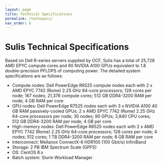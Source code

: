 ```yaml
---
layout: page
title: Technical Specifications
permalink: /techspecs/
nav_order: 6
---
```


# Sulis Technical Specifications

Based on Dell R-series servers supplied by OCF, Sulis has a total of 25,728 AMD EPYC compute cores and 90 NVIDIA A100 GPUs equivalent to 1.8 double-precision PFLOPS of computing power. The detailed system specifications are as follows:

* Compute nodes: Dell PowerEdge R6525 compute nodes each with 2 x AMD EPYC 7742 (Rome) 2.25 GHz 64-core processors; 128 cores per node; 167 nodes; 21,376 compute cores; 512 GB DDR4-3200 RAM per node; 4 GB RAM per core
* GPU nodes: Dell PowerEdge R7525 nodes each with 3 x NVIDIA A100 40 GB RAM passively-cooled GPUs; 2 x AMD EPYC 7742 (Rome) 2.25 GHz 64-core processors per node; 30 nodes; 90 GPUs; 3,840 CPU cores; 512 GB DDR4-3200 RAM per node; 4 GB per core
* High-memory nodes: Dell PowerEdge R6525 nodes each with 2 x AMD EPYC 7742 (Rome) 2.25 GHz 64-core processors; 128 cores per node; 4 nodes; 512 cores; 1 TB DDR4-3200 RAM per node; 8 GB RAM per core
* Interconnect: Mellanox ConnectX-6 HDR100 (100 Gbit/s) InfiniBand
* Storage: 2 PB IBM Spectrum Scale (GPFS)
* OS: CentOS 8.x
* Batch system: Slurm Workload Manager
